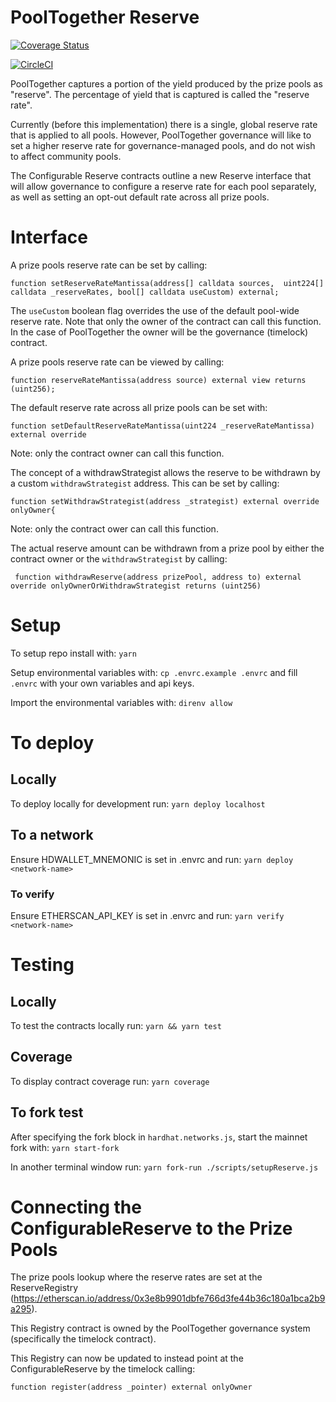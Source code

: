 # PoolTogether Reserve
[![Coverage Status](https://coveralls.io/repos/github/pooltogether/pooltogether-reserve-contracts/badge.svg?branch=main)](https://coveralls.io/github/pooltogether/pooltogether-reserve-contracts?branch=main)

[![CircleCI](https://circleci.com/gh/pooltogether/pooltogether-reserve-contracts.svg?style=svg)](https://circleci.com/gh/pooltogether/pooltogether-reserve-contracts)

PoolTogether captures a portion of the yield produced by the prize pools as "reserve".  The percentage of yield that is captured is called the "reserve rate".

Currently (before this implementation) there is a single, global reserve rate that is applied to all pools.  However, PoolTogether governance will like to set a higher reserve rate for governance-managed pools, and do not wish to affect community pools.

The Configurable Reserve contracts outline a new Reserve interface that will allow governance to configure a reserve rate for each pool separately, as well as setting an opt-out default rate across all prize pools.

# Interface

A prize pools reserve rate can be set by calling:
```solidity
function setReserveRateMantissa(address[] calldata sources,  uint224[] calldata _reserveRates, bool[] calldata useCustom) external;
```
The `useCustom` boolean flag overrides the use of the default pool-wide reserve rate. 
Note that only the owner of the contract can call this function. In the case of PoolTogether the owner will be the governance (timelock) contract.


A prize pools reserve rate can be viewed by calling:
```solidity
function reserveRateMantissa(address source) external view returns (uint256);
```

The default reserve rate across all prize pools can be set with: 
```solidity
function setDefaultReserveRateMantissa(uint224 _reserveRateMantissa) external override
```
Note: only the contract owner can call this function. 


The concept of a withdrawStrategist allows the reserve to be withdrawn by a custom `withdrawStrategist` address. This can be set by calling:
```solidity
function setWithdrawStrategist(address _strategist) external override onlyOwner{
```
Note: only the contract ower can call this function. 


The actual reserve amount can be withdrawn from a prize pool by either the contract owner or the `withdrawStrategist` by calling:
```solidity
 function withdrawReserve(address prizePool, address to) external override onlyOwnerOrWithdrawStrategist returns (uint256)
```

# Setup
To setup repo install with:
`yarn`

Setup environmental variables with:
`cp .envrc.example .envrc`
and fill `.envrc` with your own variables and api keys.

Import the environmental variables with:
`direnv allow`

# To deploy
## Locally
To deploy locally for development run:
`yarn deploy localhost`

## To a network
Ensure HDWALLET_MNEMONIC is set in .envrc and run:
`yarn deploy <network-name>`

### To verify
Ensure ETHERSCAN_API_KEY is set in .envrc and run:
`yarn verify <network-name>`

# Testing
## Locally
To test the contracts locally run:
`yarn && yarn test`

## Coverage
To display contract coverage run: 
`yarn coverage`


## To fork test
After specifying the fork block in `hardhat.networks.js`, start the mainnet fork with:
 `yarn start-fork`

In another terminal window run:
`yarn fork-run ./scripts/setupReserve.js`


# Connecting the ConfigurableReserve to the Prize Pools
The prize pools lookup where the reserve rates are set at the ReserveRegistry (https://etherscan.io/address/0x3e8b9901dbfe766d3fe44b36c180a1bca2b9a295).

This Registry contract is owned by the PoolTogether governance system (specifically the timelock contract).

This Registry can now be updated to instead point at the ConfigurableReserve by the timelock calling:

```solidity
function register(address _pointer) external onlyOwner
```